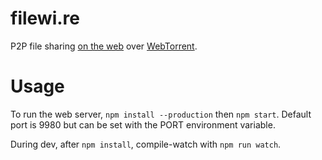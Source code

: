 # filewi.re
P2P file sharing [on the web](http://filewi.re) over [WebTorrent](https://github.com/feross/webtorrent).

# Usage

To run the web server, `npm install --production` then `npm start`. Default port is 9980 but can be set with the PORT environment variable.

During dev, after `npm install`, compile-watch with `npm run watch`.
